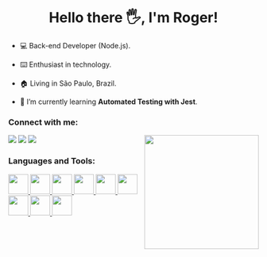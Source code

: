 <h1 align="center">Hello there 🖐️, I'm Roger!</h1>

- 💻 Back-end Developer (Node.js).

- ⌨️ Enthusiast in technology.

- 🏠 Living in São Paulo, Brazil.

- 🌱 I’m currently learning **Automated Testing with Jest**.

### Connect with me:

<img align="right" src="https://camo.githubusercontent.com/208f28ffe418c4f346881fbc583376fdcada6b4137ba38b0aa095ee7e8c29ca4/68747470733a2f2f312e62702e626c6f6773706f742e636f6d2f2d3641594f6c4b4952416e732f5759695a386c47664943492f414141414141414142546b2f6336667a71316d583237347a365036657145386f5969706754536c6c48654a3441434c63424741732f73313630302f70726f6772616d616e646f2e676966" width="230px">

<div>
<a href="https://www.linkedin.com/in/rogergbrito" target="_blank"><img src="https://img.shields.io/badge/-LinkedIn-%230077B5?style=for-the-badge&logo=linkedin&logoColor=white" target="_blank"></a>
<a href="https://instagram.com/rogergbrito" target="_blank"><img src="https://img.shields.io/badge/-Instagram-%23E4405F?style=for-the-badge&logo=instagram&logoColor=white" target="_blank"></a>
<a href = "mailto:roogerbrito1@gmail.com"><img src="https://img.shields.io/badge/Gmail-D14836?style=for-the-badge&logo=gmail&logoColor=white" target="_blank"></a>
</div>

### Languages and Tools:
<a href="https://developer.mozilla.org/pt-BR/docs/Web/JavaScript">
  <img src="https://cdn.jsdelivr.net/gh/devicons/devicon/icons/javascript/javascript-original.svg" width="40px"/>
</a>
<a href="https://www.typescriptlang.org">
  <img src="https://cdn.jsdelivr.net/gh/devicons/devicon/icons/typescript/typescript-original.svg" width="40px"/>
</a>
<a href="https://nodejs.org">
  <img src="https://cdn.jsdelivr.net/gh/devicons/devicon/icons/nodejs/nodejs-original-wordmark.svg" width="40px"/>
</a>
<a href="https://www.mongodb.com">
  <img src="https://cdn.jsdelivr.net/gh/devicons/devicon/icons/mongodb/mongodb-original.svg" width="40px"/>
</a>
<a href="https://expressjs.com">
  <img src="https://cdn.jsdelivr.net/gh/devicons/devicon/icons/express/express-original-wordmark.svg" width="40px"/>
</a>
<a href="https://git-scm.com">
  <img src="https://cdn.jsdelivr.net/gh/devicons/devicon/icons/git/git-original.svg" width="40px"/>
</a>
<a href="https://www.docker.com">
  <img src="https://cdn.jsdelivr.net/gh/devicons/devicon/icons/docker/docker-original.svg" width="40px"/>
</a>
<a href="https://www.linux.org">
  <img src="https://cdn.jsdelivr.net/gh/devicons/devicon/icons/linux/linux-original.svg" width="40px"/>
</a>
<a href="https://www.mysql.com">
  <img src="https://cdn.jsdelivr.net/gh/devicons/devicon/icons/mysql/mysql-original-wordmark.svg" width="40px"/>
</a>

